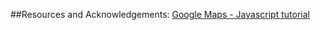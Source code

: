 ##Resources and Acknowledgements:
[Google Maps - Javascript tutorial](https://developers.google.com/maps/documentation/javascript/tutorial)
